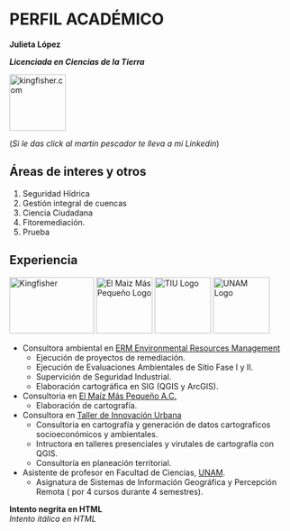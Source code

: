 # PERFIL ACADÉMICO

**Julieta López**

***Licenciada en Ciencias de la Tierra***

<p><a href="https://www.linkedin.com/in/julietalopher" target="_blank"> <img src="https://upload.wikimedia.org/wikipedia/commons/thumb/c/cc/Common_Kingfisher_Alcedo_atthis.jpg/375px-Common_Kingfisher_Alcedo_atthis.jpg" alt="kingfisher.com" width="100" height="100"/> </a></p>

(_Si le das click al martin pescador te lleva a mi Linkedin_)

## Áreas de interes y otros

1.  Seguridad Hídrica
2.  Gestión integral de cuencas
3.  Ciencia Ciudadana
4.  Fitoremediación.
5.  Prueba

## Experiencia

<img src="https://www.erm.com/contentassets/5db737464e734daba2c2c49b85cf7045/erm-logo.jpg" alt="Kingfisher" width="150" height="100"/> <img src="img/logo.png" alt="El Maiz Más Pequeño Logo" width="100" height="100"/> <img src="img/TIU.png" alt="TIU Logo" width="100" height="100"/> <img src="img/unam.png" alt="UNAM Logo" width="100" height="100"/>

-   Consultora ambiental en [ERM Environmental Resources Management](https://www.erm.com)
    -   Ejecución de proyectos de remediación.
    -   Ejecución de Evaluaciones Ambientales de Sitio Fase I y II.
    -   Supervición de Seguridad Industrial.
    -   Elaboración cartográfica en SIG (QGIS y ArcGIS).
-   Consultoria en [El Maíz Más Pequeño A.C.](https://www.elmaizmaspequeno.org/)
    -   Elaboración de cartografía.
-   Consultora en [Taller de Innovación Urbana](https://innovacionurbana.teachable.com/)
    -   Consultoria en cartografía y generación de datos cartograficos socioeconómicos y ambientales.
    -   Intructora en talleres presenciales y virutales de cartografía con QGIS.
    -   Consultoría en planeación territorial.
-   Asistente de profesor en Facultad de Ciencias, [UNAM](https://www.unam.mx/).
    -   Asignatura de Sistemas de Información Geográfica y Percepción Remota ( por 4 cursos durante 4 semestres).

<strong>Intento negrita en HTML</strong>\
<em>Intento itálica en HTML</em>
